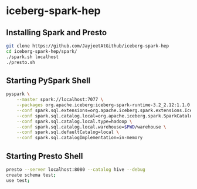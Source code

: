 # iceberg-spark-hep

## Installing Spark and Presto

```bash
git clone https://github.com/JayjeetAtGithub/iceberg-spark-hep
cd iceberg-spark-hep/spark/
./spark.sh localhost
./presto.sh
```

## Starting PySpark Shell

```bash
pyspark \
    --master spark://localhost:7077 \
    --packages org.apache.iceberg:iceberg-spark-runtime-3.2_2.12:1.1.0 \
    --conf spark.sql.extensions=org.apache.iceberg.spark.extensions.IcebergSparkSessionExtensions \
    --conf spark.sql.catalog.local=org.apache.iceberg.spark.SparkCatalog \
    --conf spark.sql.catalog.local.type=hadoop \
    --conf spark.sql.catalog.local.warehouse=$PWD/warehouse \
    --conf spark.sql.defaultCatalog=local \
    --conf spark.sql.catalogImplementation=in-memory
```

## Starting Presto Shell

```bash
presto --server localhost:8080 --catalog hive --debug
create schema test;
use test;
```
